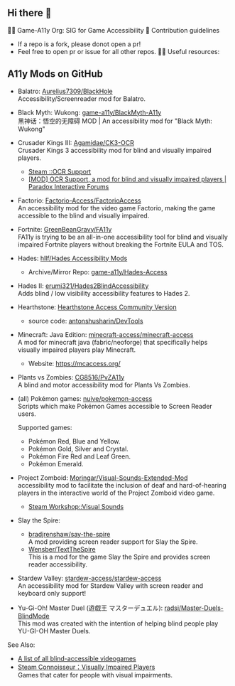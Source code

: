 ## Hi there 👋

🙋‍♀️ Game-A11y Org: SIG for Game Accessibility
🌈 Contribution guidelines
  - If a repo is a fork, please donot open a pr!
  - Feel free to open pr or issue for all other repos.
👩‍💻 Useful resources:


## A11y Mods on GitHub

<!-- TODO: Move to a repo -->

- Balatro:  [Aurelius7309/BlackHole](https://github.com/Aurelius7309/BlackHole)  
  Accessibility/Screenreader mod for Balatro.
- Black Myth: Wukong:  [game-a11y/BlackMyth-A11y](https://github.com/game-a11y/BlackMyth-A11y)  
  黑神话：悟空的无障碍 MOD | An accessibility mod for "Black Myth: Wukong"
- Crusader Kings III:  [Agamidae/CK3-OCR](https://github.com/Agamidae/CK3-OCR)  
  Crusader Kings 3 accessibility mod for blind and visually impaired players.
    - [Steam ::OCR Support](https://steamcommunity.com/sharedfiles/filedetails/?id=2848213069)
    - [[MOD] OCR Support, a mod for blind and visually impaired players | Paradox Interactive Forums](https://forum.paradoxplaza.com/forum/threads/mod-ocr-support-a-mod-for-blind-and-visually-impaired-players.1619475/)
- Factorio:  [Factorio-Access/FactorioAccess](https://github.com/Factorio-Access/FactorioAccess)  
  An accessibility mod for the video game Factorio, making the game accessible to the blind and visually impaired.
- Fortnite:  [GreenBeanGravy/FA11y](https://github.com/GreenBeanGravy/FA11y)  
  FA11y is trying to be an all-in-one accessibility tool for blind and visually impaired Fortnite players without breaking the Fortnite EULA and TOS.
- Hades:  [hllf/Hades Accessibility Mods](https://github.com/game-a11y/Hades-Access)  
    - Archive/Mirror Repo: [game-a11y/Hades-Access](https://github.com/game-a11y/Hades-Access)
- Hades II:  [erumi321/Hades2BlindAccessibility](https://github.com/erumi321/Hades2BlindAccessibility)  
  Adds blind / low visibility accessibility features to Hades 2.
- Hearthstone:  [Hearthstone Access Community Version](https://hearthstoneaccess.com/)  
    - source code: [antonshusharin/DevTools](https://github.com/antonshusharin/DevTools)
- Minecraft: Java Edition:  [minecraft-access/minecraft-access](https://github.com/minecraft-access/minecraft-access)  
  A mod for minecraft java (fabric/neoforge) that specifically helps visually impaired players play Minecraft.  
    - Website: https://mcaccess.org/
- Plants vs Zombies:  [CG8516/PvZA11y](https://github.com/CG8516/PvZA11y)  
  A blind and motor accessibility mod for Plants Vs Zombies.
- (all) Pokémon games:   [nuive/pokemon-access](https://github.com/nuive/pokemon-access)  
  Scripts which make Pokémon Games accessible to Screen Reader users.

  Supported games:
  - Pokémon Red, Blue and Yellow.
  - Pokémon Gold, Silver and Crystal.
  - Pokémon Fire Red and Leaf Green.
  - Pokémon Emerald.
- Project Zomboid:  [Moringar/Visual-Sounds-Extended-Mod](https://github.com/Moringar/Visual-Sounds-Extended-Mod)  
  accessibility mod to facilitate the inclusion of deaf and hard-of-hearing players in the interactive world of the Project Zomboid video game.
  - [Steam Workshop::Visual Sounds](https://steamcommunity.com/sharedfiles/filedetails/?id=3367336031)
- Slay the Spire:
    - [bradjrenshaw/say-the-spire](https://github.com/bradjrenshaw/say-the-spire)  
      A mod providing screen reader support for Slay the Spire.
    - [Wensber/TextTheSpire](https://github.com/Wensber/TextTheSpire)  
      This is a mod for the game Slay the Spire and provides screen reader accessibility. 
- Stardew Valley:  [stardew-access/stardew-access](https://github.com/stardew-access/stardew-access)  
  An accessibility mod for Stardew Valley with screen reader and keyboard only support!
- Yu-Gi-Oh! Master Duel (遊戯王 マスターデュエル):  [radsi/Master-Duels-BlindMode](https://github.com/radsi/Master-Duels-BlindMode)  
  This mod was created with the intention of helping blind people play YU-GI-OH Master Duels.

See Also:

- [A list of all blind-accessible videogames](https://gist.github.com/Molitvan/50e3b5060ab9465b1da895155d5c0480)
- [Steam Connoisseur：Visually Impaired Players](https://store.steampowered.com/curator/26801495-Visually-Impaired-Players/)  
  Games that cater for people with visual impairments.
